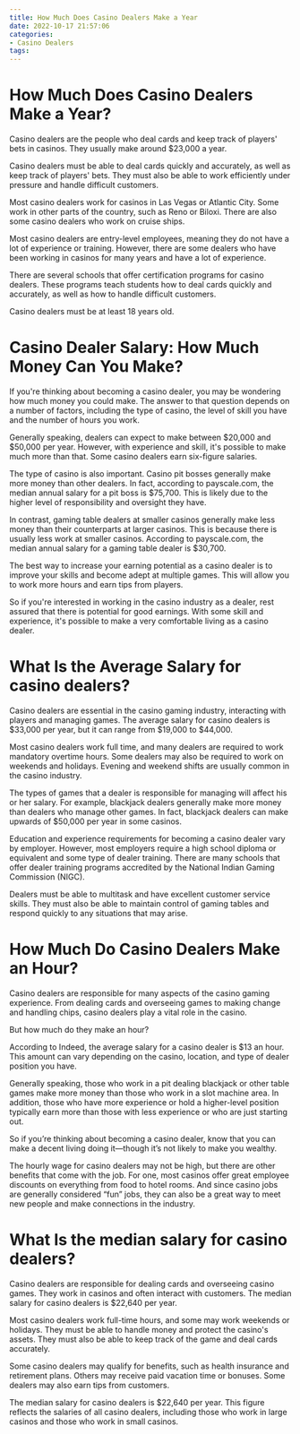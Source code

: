 ```yaml
---
title: How Much Does Casino Dealers Make a Year 
date: 2022-10-17 21:57:06
categories:
- Casino Dealers
tags:
---
```



#  How Much Does Casino Dealers Make a Year? 

Casino dealers are the people who deal cards and keep track of players' bets in casinos. They usually make around $23,000 a year. 

Casino dealers must be able to deal cards quickly and accurately, as well as keep track of players' bets. They must also be able to work efficiently under pressure and handle difficult customers. 

Most casino dealers work for casinos in Las Vegas or Atlantic City. Some work in other parts of the country, such as Reno or Biloxi. There are also some casino dealers who work on cruise ships. 

Most casino dealers are entry-level employees, meaning they do not have a lot of experience or training. However, there are some dealers who have been working in casinos for many years and have a lot of experience. 

There are several schools that offer certification programs for casino dealers. These programs teach students how to deal cards quickly and accurately, as well as how to handle difficult customers. 

Casino dealers must be at least 18 years old.

#  Casino Dealer Salary: How Much Money Can You Make? 

If you're thinking about becoming a casino dealer, you may be wondering how much money you could make. The answer to that question depends on a number of factors, including the type of casino, the level of skill you have and the number of hours you work. 

Generally speaking, dealers can expect to make between $20,000 and $50,000 per year. However, with experience and skill, it's possible to make much more than that. Some casino dealers earn six-figure salaries. 

The type of casino is also important. Casino pit bosses generally make more money than other dealers. In fact, according to payscale.com, the median annual salary for a pit boss is $75,700. This is likely due to the higher level of responsibility and oversight they have. 

In contrast, gaming table dealers at smaller casinos generally make less money than their counterparts at larger casinos. This is because there is usually less work at smaller casinos. According to payscale.com, the median annual salary for a gaming table dealer is $30,700. 

The best way to increase your earning potential as a casino dealer is to improve your skills and become adept at multiple games. This will allow you to work more hours and earn tips from players. 

So if you're interested in working in the casino industry as a dealer, rest assured that there is potential for good earnings. With some skill and experience, it's possible to make a very comfortable living as a casino dealer.

#  What Is the Average Salary for casino dealers? 

Casino dealers are essential in the casino gaming industry, interacting with players and managing games. The average salary for casino dealers is $33,000 per year, but it can range from $19,000 to $44,000. 

Most casino dealers work full time, and many dealers are required to work mandatory overtime hours. Some dealers may also be required to work on weekends and holidays. Evening and weekend shifts are usually common in the casino industry. 

The types of games that a dealer is responsible for managing will affect his or her salary. For example, blackjack dealers generally make more money than dealers who manage other games. In fact, blackjack dealers can make upwards of $50,000 per year in some casinos. 

Education and experience requirements for becoming a casino dealer vary by employer. However, most employers require a high school diploma or equivalent and some type of dealer training. There are many schools that offer dealer training programs accredited by the National Indian Gaming Commission (NIGC). 

Dealers must be able to multitask and have excellent customer service skills. They must also be able to maintain control of gaming tables and respond quickly to any situations that may arise.

#  How Much Do Casino Dealers Make an Hour? 

Casino dealers are responsible for many aspects of the casino gaming experience. From dealing cards and overseeing games to making change and handling chips, casino dealers play a vital role in the casino. 

But how much do they make an hour? 

According to Indeed, the average salary for a casino dealer is $13 an hour. This amount can vary depending on the casino, location, and type of dealer position you have. 

Generally speaking, those who work in a pit dealing blackjack or other table games make more money than those who work in a slot machine area. In addition, those who have more experience or hold a higher-level position typically earn more than those with less experience or who are just starting out. 

So if you’re thinking about becoming a casino dealer, know that you can make a decent living doing it—though it’s not likely to make you wealthy. 

The hourly wage for casino dealers may not be high, but there are other benefits that come with the job. For one, most casinos offer great employee discounts on everything from food to hotel rooms. And since casino jobs are generally considered “fun” jobs, they can also be a great way to meet new people and make connections in the industry.

#  What Is the median salary for casino dealers?

Casino dealers are responsible for dealing cards and overseeing casino games. They work in casinos and often interact with customers. The median salary for casino dealers is $22,640 per year.

Most casino dealers work full-time hours, and some may work weekends or holidays. They must be able to handle money and protect the casino's assets. They must also be able to keep track of the game and deal cards accurately.

Some casino dealers may qualify for benefits, such as health insurance and retirement plans. Others may receive paid vacation time or bonuses. Some dealers may also earn tips from customers.

The median salary for casino dealers is $22,640 per year. This figure reflects the salaries of all casino dealers, including those who work in large casinos and those who work in small casinos.